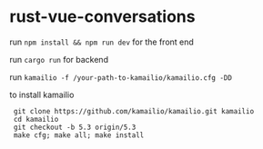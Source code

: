 # rust-vue-conversations

run `npm install && npm run dev` for the front end

run `cargo run` for backend

run `kamailio -f /your-path-to-kamailio/kamailio.cfg -DD`



to install kamailio

```
 git clone https://github.com/kamailio/kamailio.git kamailio
 cd kamailio
 git checkout -b 5.3 origin/5.3
 make cfg; make all; make install

```
